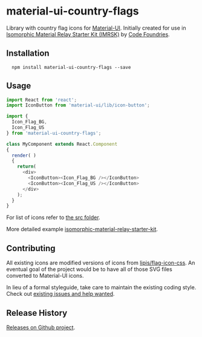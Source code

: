 material-ui-country-flags
=========================

Library with country flag icons for [Material-UI](http://www.material-ui.com/#/). Initially created for use in [Isomorphic Material Relay Starter Kit (IMRSK)](https://github.com/codefoundries/isomorphic-material-relay-starter-kit) by [Code Foundries](http://codefoundries.com/).

## Installation

```shell
  npm install material-ui-country-flags --save
```

## Usage

```javascript
import React from 'react';
import IconButton from 'material-ui/lib/icon-button';

import {
  Icon_Flag_BG,
  Icon_Flag_US
} from 'material-ui-country-flags';

class MyComponent extends React.Component
{
  render( )
  {
    return(
      <div>
        <IconButton><Icon_Flag_BG /></IconButton>
        <IconButton><Icon_Flag_US /></IconButton>
      </div>
    );
  }
}

```

For list of icons refer to [the src folder](src/).

More detailed example [isomorphic-material-relay-starter-kit](https://github.com/codefoundries/isomorphic-material-relay-starter-kit/blob/master/webapp/components/AppBar_Language.jsx).


## Contributing

All existing icons are modified versions of icons from [lipis/flag-icon-css](https://github.com/lipis/flag-icon-css/tree/master/flags/4x3). An eventual goal of the project would be to have all of those SVG files converted to Material-UI icons.

In lieu of a formal styleguide, take care to maintain the existing coding style.
Check out [existing issues and help wanted](https://github.com/codefoundries/material-ui-country-flags/issues).


## Release History

[Releases on Github project](https://github.com/codefoundries/material-ui-country-flags/releases/).
